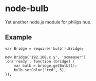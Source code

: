 node-bulb
=========

Yet another node.js module for philips hue.


Example
-------

    var Bridge = require('bulb').Bridge;

    new Bridge('192.168.x.y', 'someuser')
    .on('ready', function (bridge) {
        var bulb = bridge.getBulb(1);
        bulb.setColor('red', 5);
    });

